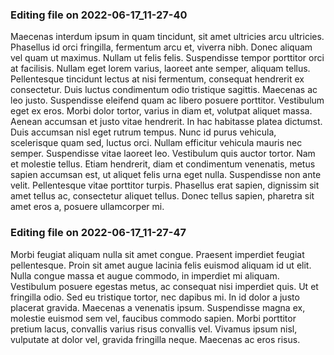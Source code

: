 

### Editing file on 2022-06-17_11-27-40

Maecenas interdum ipsum in quam tincidunt, sit amet ultricies arcu ultricies. Phasellus id orci fringilla, fermentum arcu et, viverra nibh. Donec aliquam vel quam ut maximus. Nullam ut felis felis. Suspendisse tempor porttitor orci at facilisis. Nullam eget lorem varius, laoreet ante semper, aliquam tellus. Pellentesque tincidunt lectus at nisi fermentum, consequat hendrerit ex consectetur. Duis luctus condimentum odio tristique sagittis. Maecenas ac leo justo. Suspendisse eleifend quam ac libero posuere porttitor. Vestibulum eget ex eros. Morbi dolor tortor, varius in diam et, volutpat aliquet massa. Aenean accumsan et justo vitae hendrerit. In hac habitasse platea dictumst.
Duis accumsan nisl eget rutrum tempus. Nunc id purus vehicula, scelerisque quam sed, luctus orci. Nullam efficitur vehicula mauris nec semper. Suspendisse vitae laoreet leo. Vestibulum quis auctor tortor. Nam et molestie tellus. Etiam hendrerit, diam et condimentum venenatis, metus sapien accumsan est, ut aliquet felis urna eget nulla. Suspendisse non ante velit. Pellentesque vitae porttitor turpis. Phasellus erat sapien, dignissim sit amet tellus ac, consectetur aliquet tellus. Donec tellus sapien, pharetra sit amet eros a, posuere ullamcorper mi.




### Editing file on 2022-06-17_11-27-47

Morbi feugiat aliquam nulla sit amet congue. Praesent imperdiet feugiat pellentesque. Proin sit amet augue lacinia felis euismod aliquam id ut elit. Nulla congue massa et augue commodo, in imperdiet mi aliquam. Vestibulum posuere egestas metus, ac consequat nisi imperdiet quis. Ut et fringilla odio. Sed eu tristique tortor, nec dapibus mi. In id dolor a justo placerat gravida. Maecenas a venenatis ipsum. Suspendisse magna ex, molestie euismod sem vel, faucibus commodo sapien. Morbi porttitor pretium lacus, convallis varius risus convallis vel. Vivamus ipsum nisl, vulputate at dolor vel, gravida fringilla neque. Maecenas ac eros risus.


